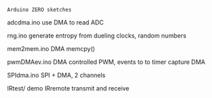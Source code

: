     Arduino ZERO sketches

adcdma.ino  use DMA to read ADC

rng.ino     generate entropy from dueling clocks, random numbers

mem2mem.ino DMA memcpy()

pwmDMAev.ino  DMA controlled PWM, events to to timer capture DMA

SPIdma.ino  SPI + DMA,  2 channels

IRtest/     demo IRremote transmit and receive
